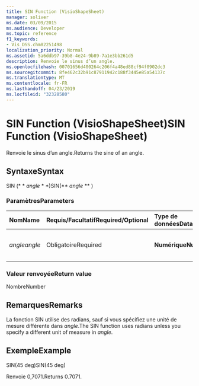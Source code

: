 ```yaml
---
title: SIN Function (VisioShapeSheet)
manager: soliver
ms.date: 03/09/2015
ms.audience: Developer
ms.topic: reference
f1_keywords:
- Vis_DSS.chm82251498
localization_priority: Normal
ms.assetid: 5a6ddb97-39b8-4e24-9b89-7a1e3bb261d5
description: Renvoie le sinus d’un angle.
ms.openlocfilehash: 00701656d400264c206f4a48ed88cf94f0902dc3
ms.sourcegitcommit: 8fe462c32b91c87911942c188f3445e85a54137c
ms.translationtype: MT
ms.contentlocale: fr-FR
ms.lasthandoff: 04/23/2019
ms.locfileid: "32328580"
---
```

# <a name="sin-function-visioshapesheet"></a><span data-ttu-id="6604c-103">SIN Function (VisioShapeSheet)</span><span class="sxs-lookup"><span data-stu-id="6604c-103">SIN Function (VisioShapeSheet)</span></span>

<span data-ttu-id="6604c-104">Renvoie le sinus d’un angle.</span><span class="sxs-lookup"><span data-stu-id="6604c-104">Returns the sine of an angle.</span></span> 
  
## <a name="syntax"></a><span data-ttu-id="6604c-105">Syntaxe</span><span class="sxs-lookup"><span data-stu-id="6604c-105">Syntax</span></span>

<span data-ttu-id="6604c-106">SIN (\* \* *angle* \* \*)</span><span class="sxs-lookup"><span data-stu-id="6604c-106">SIN(\*\* *angle* \*\* )</span></span> 
  
### <a name="parameters"></a><span data-ttu-id="6604c-107">Paramètres</span><span class="sxs-lookup"><span data-stu-id="6604c-107">Parameters</span></span>

|<span data-ttu-id="6604c-108">**Nom**</span><span class="sxs-lookup"><span data-stu-id="6604c-108">**Name**</span></span>|<span data-ttu-id="6604c-109">**Requis/Facultatif**</span><span class="sxs-lookup"><span data-stu-id="6604c-109">**Required/Optional**</span></span>|<span data-ttu-id="6604c-110">**Type de données**</span><span class="sxs-lookup"><span data-stu-id="6604c-110">**Data Type**</span></span>|<span data-ttu-id="6604c-111">**Description**</span><span class="sxs-lookup"><span data-stu-id="6604c-111">**Description**</span></span>|
|:-----|:-----|:-----|:-----|
| <span data-ttu-id="6604c-112">_angle_</span><span class="sxs-lookup"><span data-stu-id="6604c-112">_angle_</span></span> <br/> |<span data-ttu-id="6604c-113">Obligatoire</span><span class="sxs-lookup"><span data-stu-id="6604c-113">Required</span></span>  <br/> |<span data-ttu-id="6604c-114">**Numérique**</span><span class="sxs-lookup"><span data-stu-id="6604c-114">**Numeric**</span></span> <br/> |<span data-ttu-id="6604c-115">Angle pour lequel le sinus doit être obtenu.</span><span class="sxs-lookup"><span data-stu-id="6604c-115">The angle of which to get the sine.</span></span>  <br/> |
   
### <a name="return-value"></a><span data-ttu-id="6604c-116">Valeur renvoyée</span><span class="sxs-lookup"><span data-stu-id="6604c-116">Return value</span></span>

<span data-ttu-id="6604c-117">Nombre</span><span class="sxs-lookup"><span data-stu-id="6604c-117">Number</span></span>
  
## <a name="remarks"></a><span data-ttu-id="6604c-118">Remarques</span><span class="sxs-lookup"><span data-stu-id="6604c-118">Remarks</span></span>

<span data-ttu-id="6604c-119">La fonction SIN utilise des radians, sauf si vous spécifiez une unité de mesure différente dans _angle_.</span><span class="sxs-lookup"><span data-stu-id="6604c-119">The SIN function uses radians unless you specify a different unit of measure in  _angle_.</span></span>
  
## <a name="example"></a><span data-ttu-id="6604c-120">Exemple</span><span class="sxs-lookup"><span data-stu-id="6604c-120">Example</span></span>

<span data-ttu-id="6604c-121">SIN(45 deg)</span><span class="sxs-lookup"><span data-stu-id="6604c-121">SIN(45 deg)</span></span> 
  
<span data-ttu-id="6604c-122">Renvoie 0,7071.</span><span class="sxs-lookup"><span data-stu-id="6604c-122">Returns 0.7071.</span></span> 
  

